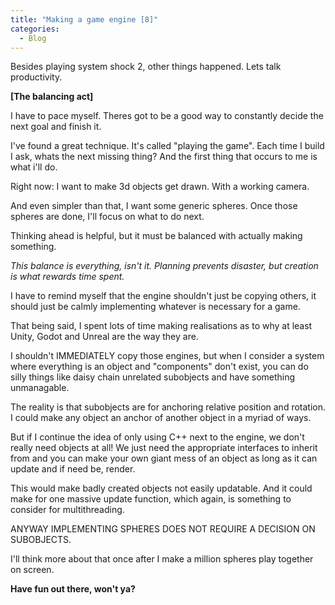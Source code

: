 ```yaml
---  
title: "Making a game engine [8]"
categories:
  - Blog
---
```


Besides playing system shock 2, other things happened. Lets talk productivity.

<b>[The balancing act]</b>

I have to pace myself. Theres got to be a good way to constantly decide the next goal and finish it.

I've found a great technique. It's called "playing the game". Each time I build I ask, whats the next missing thing? And the first thing that occurs to me is what i'll do.

Right now: I want to make 3d objects get drawn. With a working camera.

And even simpler than that, I want some generic spheres. Once those spheres are done, I'll focus on what to do next.

Thinking ahead is helpful, but it must be balanced with actually making something.

<i>This balance is everything, isn't it. Planning prevents disaster, but creation is what rewards time spent.</i>

I have to remind myself that the engine shouldn't just be copying others, it should just be calmly implementing whatever is necessary for a game.
 
That being said, I spent lots of time making realisations as to why at least Unity, Godot and Unreal are the way they are. 

I shouldn't IMMEDIATELY copy those engines, but when I consider a system where everything is an object and "components" don't exist, you can do silly things like daisy chain unrelated subobjects and have something unmanagable.

The reality is that subobjects are for anchoring relative position and rotation. I could make any object an anchor of another object in a myriad of ways.

But if I continue the idea of only using C++ next to the engine, we don't really need objects at all! We just need the appropriate interfaces to inherit from and you can make your own giant mess of an object as long as it can update and if need be, render.

This would make badly created objects not easily updatable. And it could make for one massive update function, which again, is something to consider for multithreading.

ANYWAY IMPLEMENTING SPHERES DOES NOT REQUIRE A DECISION ON SUBOBJECTS.

I'll think more about that once after I make a million spheres play together on screen.


<b>Have fun out there, won't ya?</b>
